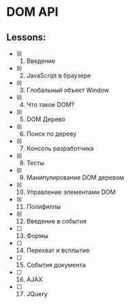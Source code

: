 # DOM API
## Lessons:
 - [x] 1. Введение
 - [x] 2. JavaScript в браузере
 - [x] 3. Глобальный объект Window
 - [x] 4. Что такое DOM?
 - [x] 5. DOM Дерево
 - [x] 6. Поиск по дереву
 - [x] 7. Консоль разработчика
 - [x] 8. Тесты
 - [x] 9. Манипулирование DOM деревом
 - [x] 10. Управление элементами DOM
 - [x] 11. Полифиллы
 - [x] 12. Введение в события
 - [ ] 13. Формы
 - [ ] 14. Перехват и всплытие
 - [ ] 15. События документа
 - [ ] 16. AJAX
 - [ ] 17. JQuery
